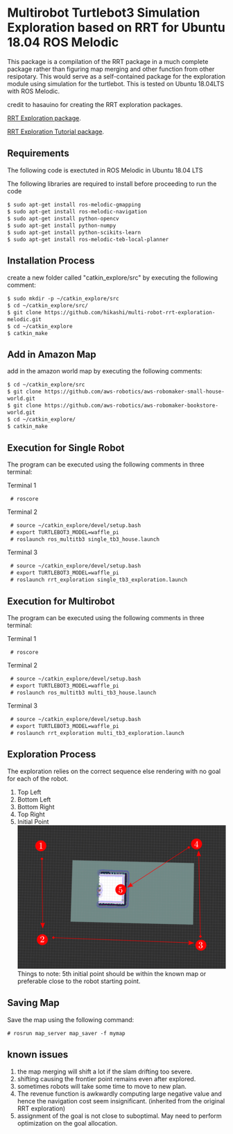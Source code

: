 # Multirobot Turtlebot3 Simulation Exploration based on RRT for Ubuntu 18.04 ROS Melodic
This package is a compilation of the RRT package in a much complete package rather than figuring map merging and other function from other resipotary. 
This would serve as a self-contained package for the exploration module using simulation for the turtlebot.
This is tested on Ubuntu 18.04LTS with ROS Melodic.

credit to hasauino for creating the RRT exploration packages.

[RRT Exploration package](https://github.com/hasauino/rrt_exploration "RRT Exploration").

[RRT Exploration Tutorial package](https://github.com/hasauino/rrt_exploration_tutorials "RRT Exploration").


## Requirements
The following code is exectuted in ROS Melodic in Ubuntu 18.04 LTS

The following libraries are required to install before proceeding to run the code

    $ sudo apt-get install ros-melodic-gmapping
    $ sudo apt-get install ros-melodic-navigation
    $ sudo apt-get install python-opencv
    $ sudo apt-get install python-numpy
    $ sudo apt-get install python-scikits-learn
    $ sudo apt-get install ros-melodic-teb-local-planner


## Installation Process
create a new folder called "catkin_explore/src" by executing the following comment:

    $ sudo mkdir -p ~/catkin_explore/src
    $ cd ~/catkin_explore/src/
    $ git clone https://github.com/hikashi/multi-robot-rrt-exploration-melodic.git
    $ cd ~/catkin_explore
    $ catkin_make

## Add in Amazon Map
add in the amazon world map by executing the following comments:

    $ cd ~/catkin_explore/src
    $ git clone https://github.com/aws-robotics/aws-robomaker-small-house-world.git
    $ git clone https://github.com/aws-robotics/aws-robomaker-bookstore-world.git
    $ cd ~/catkin_explore/
    $ catkin_make
    

## Execution for Single Robot
The program can be executed using the following comments in three terminal:

Terminal 1

     # roscore 
Terminal 2

     # source ~/catkin_explore/devel/setup.bash 
     # export TURTLEBOT3_MODEL=waffle_pi
     # roslaunch ros_multitb3 single_tb3_house.launch
Terminal 3

     # source ~/catkin_explore/devel/setup.bash 
     # export TURTLEBOT3_MODEL=waffle_pi
     # roslaunch rrt_exploration single_tb3_exploration.launch 

## Execution for Multirobot
The program can be executed using the following comments in three terminal:

Terminal 1

     # roscore 
Terminal 2

     # source ~/catkin_explore/devel/setup.bash 
     # export TURTLEBOT3_MODEL=waffle_pi
     # roslaunch ros_multitb3 multi_tb3_house.launch 
Terminal 3

     # source ~/catkin_explore/devel/setup.bash 
     # export TURTLEBOT3_MODEL=waffle_pi
     # roslaunch rrt_exploration multi_tb3_exploration.launch 



## Exploration Process
The exploration relies on the correct sequence else rendering with no goal for each of the robot.
1. Top Left
2. Bottom Left
3. Bottom Right
4. Top Right
5. Initial Point
 ![Instruction](/instruction2.png)
 Things to note: 5th initial point should be within the known map or preferable close to the robot starting point. 
 
 
## Saving Map
Save the map using the following command:

    # rosrun map_server map_saver -f mymap
    


## known issues
1. the map merging will shift a lot if the slam drifting too severe.
2. shifting causing the frontier point remains even after explored.
3. sometimes robots will take some time to move to new plan.
4. The revenue function is awkwardly computing large negative value and hence the navigation cost seem insignificant. (inherited from the original RRT exploration)
5.  assignment of the goal is not close to suboptimal. May need to perform optimization on the goal allocation.
